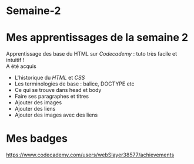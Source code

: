 # Semaine-2
# Mes apprentissages de la semaine 2  
Apprentissage des base du HTML sur _Codecademy_ : tuto très facile et intuitif !  
A été acquis  
* L'historique du _HTML_ et _CSS_  
* Les terminologies de base : balice, DOCTYPE etc  
* Ce qui se trouve dans head et body  
* Faire ses paragraphes et titres  
* Ajouter des images  
* Ajouter des liens  
* Ajouter des images avec des liens  

# Mes badges  
https://www.codecademy.com/users/webSlayer38577/achievements
